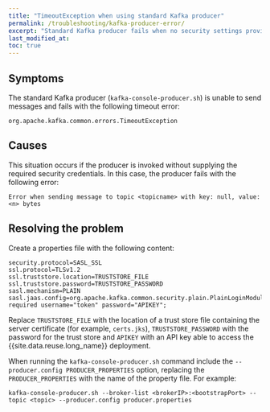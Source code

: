 ```yaml
---
title: "TimeoutException when using standard Kafka producer"
permalink: /troubleshooting/kafka-producer-error/
excerpt: "Standard Kafka producer fails when no security settings provided"
last_modified_at:
toc: true
---
```


## Symptoms

The standard Kafka producer (`kafka-console-producer.sh`) is unable to send messages and fails with the following timeout error:

```
org.apache.kafka.common.errors.TimeoutException
```

## Causes

This situation occurs if the producer is invoked without supplying the required security credentials. In this case, the producer fails with
the following error:

```
Error when sending message to topic <topicname> with key: null, value: <n> bytes
```

## Resolving the problem

Create a properties file with the following content:

```
security.protocol=SASL_SSL
ssl.protocol=TLSv1.2
ssl.truststore.location=TRUSTSTORE_FILE
ssl.truststore.password=TRUSTSTORE_PASSWORD
sasl.mechanism=PLAIN
sasl.jaas.config=org.apache.kafka.common.security.plain.PlainLoginModule required username="token" password="APIKEY";
```

Replace `TRUSTSTORE_FILE` with the location of a trust store file containing the server certificate (for example, `certs.jks`), `TRUSTSTORE_PASSWORD` with the password for the trust store and `APIKEY` with an API key able to access the {{site.data.reuse.long_name}} deployment.

When running the `kafka-console-producer.sh` command include the `--producer.config PRODUCER_PROPERTIES` option, replacing the `PRODUCER_PROPERTIES` with the name of the property file. For example:

```
kafka-console-producer.sh --broker-list <brokerIP>:<bootstrapPort> --topic <topic> --producer.config producer.properties
```
